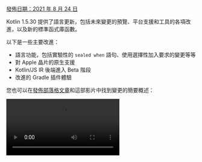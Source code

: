 [//]: # (title: Kotlin 1.5.30 的新功能)

[發佈日期：2021 年 8 月 24 日](releases.md#release-details)

Kotlin 1.5.30 提供了語言更新，包括未來變更的預覽、平台支援和工具的各項改進，以及新的標準函式庫函數。

以下是一些主要改進：
* 語言功能，包括實驗性的 `sealed when` 語句、使用選擇性加入要求的變更等等
* 對 Apple 晶片的原生支援
* Kotlin/JS IR 後端進入 Beta 階段
* 改進的 Gradle 插件體驗

您也可以在[發佈部落格文章](https://blog.jetbrains.com/kotlin/2021/08/kotlin-1-5-30-released/)和這部影片中找到變更的簡要概述：

<video src="https://www.youtube.com/v/rNbb3A9IdOo" title="Kotlin 1.5.30"/>

## 語言功能

Kotlin 1.5.30 呈現了未來語言變更的預覽，並改進了選擇性加入要求機制和型別推斷：
* [針對 `sealed` 類別和布林主體的詳盡 `when` 語句](#exhaustive-when-statements-for-sealed-and-boolean-subjects)
* [暫停函式作為超型別](#suspending-functions-as-supertypes)
* [要求對實驗性 API 的隱式使用進行選擇性加入](#requiring-opt-in-on-implicit-usages-of-experimental-apis)
* [針對不同目標使用選擇性加入要求註解的變更](#changes-to-using-opt-in-requirement-annotations-with-different-targets)
* [遞迴泛型型別的型別推斷改進](#improvements-to-type-inference-for-recursive-generic-types)
* [消除建構器推斷限制](#eliminating-builder-inference-restrictions)

### 針對 `sealed` 類別和布林主體的詳盡 `when` 語句

> 對於 `sealed`（詳盡）`when` 語句的支援是[實驗性](components-stability.md)的。它可能會隨時被移除或變更。
> 需要選擇性加入（詳情請見下文），您應僅用於評估目的。我們非常感謝您在 [YouTrack](https://youtrack.jetbrains.com/issue/KT-12380) 上提供回饋。
>
{style="warning"}

一個「詳盡的」 [`when`](control-flow.md#when-expressions-and-statements) 語句包含其主體所有可能型別或值的分支，或者針對特定型別並包含一個 `else` 分支以涵蓋任何其餘情況。

我們計劃很快禁止非詳盡的 `when` 語句，以使行為與 `when` 表達式保持一致。為了確保平穩遷移，您可以配置編譯器，使其在遇到帶有 `sealed` 類別或布林的非詳盡 `when` 語句時報告警告。此類警告將在 Kotlin 1.6 中預設出現，並將在稍後成為錯誤。

> 列舉 (Enums) 已會收到警告。
>
{style="note"}

```kotlin
sealed class Mode {
    object ON : Mode()
    object OFF : Mode()
}

fun main() {
    val x: Mode = Mode.ON
    when (x) { 
        Mode.ON -> println("ON")
    }
// WARNING: Non exhaustive 'when' statements on sealed classes/interfaces 
// will be prohibited in 1.7, add an 'OFF' or 'else' branch instead

    val y: Boolean = true
    when (y) {  
        true -> println("true")
    }
// WARNING: Non exhaustive 'when' statements on Booleans will be prohibited 
// in 1.7, add a 'false' or 'else' branch instead
}
```

要在 Kotlin 1.5.30 中啟用此功能，請使用語言版本 `1.6`。您也可以透過啟用[漸進模式](whatsnew13.md#progressive-mode)將警告變更為錯誤。

<tabs group="build-script">
<tab title="Kotlin" group-key="kotlin">

```kotlin
kotlin {
    sourceSets.all {
        languageSettings.apply {
            languageVersion = "1.6"
            //progressiveMode = true // false by default
        }
    }
}
```

</tab>
<tab title="Groovy" group-key="groovy">

```groovy
kotlin {
    sourceSets.all {
        languageSettings {
            languageVersion = '1.6'
            //progressiveMode = true // false by default
        }
    }
}
```

</tab>
</tabs>

### 暫停函式作為超型別

> 對於暫停函式作為超型別的支援是[實驗性](components-stability.md)的。它可能會隨時被移除或變更。
> 需要選擇性加入（詳情請見下文），您應僅用於評估目的。我們非常感謝您在 [YouTrack](https://youtrack.jetbrains.com/issue/KT-18707) 上提供回饋。
>
{style="warning"}

Kotlin 1.5.30 提供了在某些限制下將 `suspend` 函式型別用作超型別的預覽功能。

```kotlin
class MyClass: suspend () -> Unit {
    override suspend fun invoke() { TODO() }
}
```

使用 `-language-version 1.6` 編譯器選項來啟用該功能：

<tabs group="build-script">
<tab title="Kotlin" group-key="kotlin">

```kotlin
kotlin {
    sourceSets.all {
        languageSettings.apply {
            languageVersion = "1.6"
        }
    }
}
```

</tab>
<tab title="Groovy" group-key="groovy">

```groovy
kotlin {
    sourceSets.all {
        languageSettings {
            languageVersion = '1.6'
        }
    }
}
```

</tab>
</tabs>

該功能有以下限制：
* 您不能將普通的函式型別和 `suspend` 函式型別混合作為超型別。這是由於 JVM 後端中 `suspend` 函式型別的實作細節所致。它們在其中被表示為帶有標記介面的普通函式型別。由於標記介面，無法區分哪些超介面是 `suspend` 的，哪些是普通的。
* 您不能使用多個 `suspend` 函式超型別。如果存在型別檢查，您也不能使用多個普通的函式超型別。

### 要求對實驗性 API 的隱式使用進行選擇性加入

> 選擇性加入要求機制是[實驗性](components-stability.md)的。
> 它可能會隨時變更。 [了解如何選擇性加入](opt-in-requirements.md)。
> 僅用於評估目的。我們非常感謝您在 [YouTrack](https://youtrack.jetbrains.com/issues/KT) 上提供回饋。
>
{style="warning"}

函式庫的作者可以將實驗性 API 標記為[需要選擇性加入](opt-in-requirements.md#create-opt-in-requirement-annotations)，以告知使用者其實驗性狀態。當使用該 API 時，編譯器會發出警告或錯誤，並要求[明確同意](opt-in-requirements.md#opt-in-to-api)以抑制它。

在 Kotlin 1.5.30 中，編譯器將簽章中包含實驗性型別的任何聲明視為實驗性。也就是說，即使聲明未明確標記為需要選擇性加入，它也要求對實驗性 API 的隱式使用進行選擇性加入。例如，如果函式的回傳型別被標記為實驗性 API 元素，則該函式的使用需要您選擇性加入。

```kotlin
// Library code

@RequiresOptIn(message = "This API is experimental.")
@Retention(AnnotationRetention.BINARY)
@Target(AnnotationTarget.CLASS)
annotation class MyDateTime // Opt-in requirement annotation

@MyDateTime
class DateProvider // A class requiring opt-in

// Client code

// Warning: experimental API usage
fun createDateSource(): DateProvider { /* ... */ }

fun getDate(): Date {
    val dateSource = createDateSource() // Also warning: experimental API usage
    // ... 
}
```

了解更多關於[選擇性加入要求](opt-in-requirements.md)的資訊。

### 針對不同目標使用選擇性加入要求註解的變更

> 選擇性加入要求機制是[實驗性](components-stability.md)的。
> 它可能會隨時變更。 [了解如何選擇性加入](opt-in-requirements.md)。
> 僅用於評估目的。我們非常感謝您在 [YouTrack](https://youtrack.jetbrains.com/issues/KT) 上提供回饋。
>
{style="warning"}

Kotlin 1.5.30 針對在不同[目標](https://kotlinlang.org/api/latest/jvm/stdlib/kotlin.annotation/-target/)上使用和聲明選擇性加入要求註解，引入了新的規則。編譯器現在會針對在編譯時難以處理的使用案例報告錯誤。在 Kotlin 1.5.30 中：
* 禁止在使用點標記局部變數和值參數與選擇性加入要求註解。
* 只有當其基本聲明也被標記時，才允許標記覆寫。
* 禁止標記支援欄位和 getter。您可以改為標記基本屬性。
* 禁止在選擇性加入要求註解聲明點設定 `TYPE` 和 `TYPE_PARAMETER` 註解目標。

了解更多關於[選擇性加入要求](opt-in-requirements.md)的資訊。

### 遞迴泛型型別的型別推斷改進

在 Kotlin 和 Java 中，您可以定義一個遞迴泛型型別，該型別在其型別參數中引用自身。在 Kotlin 1.5.30 中，Kotlin 編譯器可以僅根據相應型別參數的上限來推斷型別引數，如果它是遞迴泛型型別。這使得創建各種遞迴泛型型別的模式成為可能，這些模式在 Java 中常用於建構器 API。

```kotlin
// Kotlin 1.5.20
val containerA = PostgreSQLContainer<Nothing>(DockerImageName.parse("postgres:13-alpine")).apply {
    withDatabaseName("db")
    withUsername("user")
    withPassword("password")
    withInitScript("sql/schema.sql")
}

// Kotlin 1.5.30
val containerB = PostgreSQLContainer(DockerImageName.parse("postgres:13-alpine"))
    .withDatabaseName("db")
    .withUsername("user")
    .withPassword("password")
    .withInitScript("sql/schema.sql")
```

您可以透過傳遞 `-Xself-upper-bound-inference` 或 `-language-version 1.6` 編譯器選項來啟用這些改進。請參閱 [此 YouTrack 議題](https://youtrack.jetbrains.com/issue/KT-40804) 中新支援使用案例的其他範例。

### 消除建構器推斷限制

建構器推斷是一種特殊型別的型別推斷，它允許您根據其 Lambda 引數內其他呼叫的型別資訊來推斷呼叫的型別引數。這在呼叫泛型建構器函式（例如 [`buildList()`](https://kotlinlang.org/api/latest/jvm/stdlib/kotlin.collections/build-list.html) 或 [`sequence()`](https://kotlinlang.org/api/latest/jvm/stdlib/kotlin.sequences/sequence.html)）時非常有用：`buildList { add("string") }`。

在此類 Lambda 引數內部，先前對使用建構器推斷嘗試推斷的型別資訊存在限制。這意味著您只能指定它而不能取得它。例如，您不能在 `buildList()` 的 Lambda 引數內部呼叫 [`get()`](https://kotlinlang.org/api/latest/jvm/stdlib/kotlin.collections/-list/get.html) 而不明確指定型別引數。

Kotlin 1.5.30 透過 `-Xunrestricted-builder-inference` 編譯器選項移除了這些限制。添加此選項以啟用先前禁止在泛型建構器函式的 Lambda 引數內部進行的呼叫：

```kotlin
@kotlin.ExperimentalStdlibApi
val list = buildList {
    add("a")
    add("b")
    set(1, null)
    val x = get(1)
    if (x != null) {
        removeAt(1)
    }
}

@kotlin.ExperimentalStdlibApi
val map = buildMap {
    put("a", 1)
    put("b", 1.1)
    put("c", 2f)
}
```

此外，您也可以使用 `-language-version 1.6` 編譯器選項啟用此功能。

## Kotlin/JVM

透過 Kotlin 1.5.30，Kotlin/JVM 獲得了以下功能：
* [註解類別的實例化](#instantiation-of-annotation-classes)
* [改進的空值性註解支援配置](#improved-nullability-annotation-support-configuration)

有關 JVM 平台上 Kotlin Gradle 插件更新的資訊，請參閱 [Gradle](#gradle) 部分。

### 註解類別的實例化

> 註解類別的實例化是[實驗性](components-stability.md)的。它可能會隨時被移除或變更。
> 需要選擇性加入（詳情請見下文），您應僅用於評估目的。我們非常感謝您在 [YouTrack](https://youtrack.jetbrains.com/issue/KT-45395) 上提供回饋。
>
{style="warning"}

透過 Kotlin 1.5.30，您現在可以在任意程式碼中呼叫[註解類別](annotations.md)的建構函式以取得結果實例。此功能涵蓋了與 Java 慣例相同的用例，該慣例允許實作註解介面。

```kotlin
annotation class InfoMarker(val info: String)

fun processInfo(marker: InfoMarker) = ...

fun main(args: Array<String>) {
    if (args.size != 0)
        processInfo(getAnnotationReflective(args))
    else
        processInfo(InfoMarker("default"))
}
```

使用 `-language-version 1.6` 編譯器選項來啟用此功能。請注意，所有目前的註解類別限制，例如定義非 `val` 參數或與次級建構函式不同的成員的限制，仍然保持不變。

在[此 KEEP](https://github.com/Kotlin/KEEP/blob/master/proposals/annotation-instantiation.md) 中了解更多關於註解類別實例化的資訊。

### 改進的空值性註解支援配置

Kotlin 編譯器可以讀取各種型別的[空值性註解](java-interop.md#nullability-annotations)以從 Java 取得空值性資訊。此資訊允許它在呼叫 Java 程式碼時報告 Kotlin 中的空值性不匹配。

在 Kotlin 1.5.30 中，您可以指定編譯器是否根據來自特定型別的空值性註解的資訊報告空值性不匹配。只需使用編譯器選項 `-Xnullability-annotations=@<package-name>:<report-level>`。在引數中，指定完全合格的空值性註解套件以及以下報告級別之一：
* `ignore` 以忽略空值性不匹配
* `warn` 以報告警告
* `strict` 以報告錯誤。

請參閱[支援的空值性註解的完整列表](java-interop.md#nullability-annotations)及其完全合格的套件名稱。

以下是一個範例，展示如何為新支援的 [RxJava](https://github.com/ReactiveX/RxJava) 3 空值性註解啟用錯誤報告：`-Xnullability-annotations=@io.reactivex.rxjava3.annotations:strict`。請注意，所有此類空值性不匹配預設為警告。

## Kotlin/Native

Kotlin/Native 獲得了各種變更和改進：
* [Apple 晶片支援](#apple-silicon-support)
* [改進的 CocoaPods Gradle 插件的 Kotlin DSL](#improved-kotlin-dsl-for-the-cocoapods-gradle-plugin)
* [與 Swift 5.5 `async/await` 的實驗性互通性](#experimental-interoperability-with-swift-5-5-async-await)
* [改進的 Swift/Objective-C 物件和伴隨物件映射](#improved-swift-objective-c-mapping-for-objects-and-companion-objects)
* [針對 MinGW 目標棄用不含匯入函式庫的 DLL 連結](#deprecation-of-linkage-against-dlls-without-import-libraries-for-mingw-targets)

### Apple 晶片支援

Kotlin 1.5.30 引入了對 [Apple 晶片](https://support.apple.com/en-us/HT211814)的原生支援。

先前，Kotlin/Native 編譯器和工具需要在 Apple 晶片主機上工作時的 [Rosetta 轉譯環境](https://developer.apple.com/documentation/apple-silicon/about-the-rosetta-translation-environment)。在 Kotlin 1.5.30 中，不再需要轉譯環境 – 編譯器和工具可以在 Apple 晶片硬體上執行，無需任何額外操作。

我們還引入了新的目標，使 Kotlin 程式碼在 Apple 晶片上原生執行：
* `macosArm64`
* `iosSimulatorArm64`
* `watchosSimulatorArm64`
* `tvosSimulatorArm64`

它們在基於 Intel 和 Apple 晶片的主機上都可用。所有現有目標在 Apple 晶片主機上也可用。

請注意，在 1.5.30 中，我們僅在 `kotlin-multiplatform` Gradle 插件中為 Apple 晶片目標提供了基本支援。特別是，新的模擬器目標未包含在 `ios`、`tvos` 和 `watchos` 目標捷徑中。
我們將繼續努力改進新目標的使用者體驗。

### 改進的 CocoaPods Gradle 插件的 Kotlin DSL

#### Kotlin/Native 框架的新參數

Kotlin 1.5.30 引入了改進的 CocoaPods Gradle 插件 DSL，用於 Kotlin/Native 框架。除了框架名稱外，您還可以在 Pod 配置中指定其他參數：
* 指定框架的動態或靜態版本
* 明確啟用匯出依賴項
* 啟用 Bitcode 嵌入

要使用新的 DSL，請將您的專案更新到 Kotlin 1.5.30，並在 `build.gradle(.kts)` 檔案的 `cocoapods` 部分中指定參數：

```kotlin
cocoapods {
    frameworkName = "MyFramework" // This property is deprecated 
    // and will be removed in future versions
    // New DSL for framework configuration:
    framework {
        // All Framework properties are supported
        // Framework name configuration. Use this property instead of 
        // deprecated 'frameworkName'
        baseName = "MyFramework"
        // Dynamic framework support
        isStatic = false
        // Dependency export
        export(project(":anotherKMMModule"))
        transitiveExport = false // This is default.
        // Bitcode embedding
        embedBitcode(BITCODE)
    }
}
```

#### 支援 Xcode 配置的自訂名稱

Kotlin CocoaPods Gradle 插件支援 Xcode 建置配置中的自訂名稱。如果您在 Xcode 中為建置配置使用特殊名稱，例如 `Staging`，這也將有所幫助。

要指定自訂名稱，請在 `build.gradle(.kts)` 檔案的 `cocoapods` 部分中使用 `xcodeConfigurationToNativeBuildType` 參數：

```kotlin
cocoapods {
    // Maps custom Xcode configuration to NativeBuildType
    xcodeConfigurationToNativeBuildType["CUSTOM_DEBUG"] = NativeBuildType.DEBUG
    xcodeConfigurationToNativeBuildType["CUSTOM_RELEASE"] = NativeBuildType.RELEASE
}
```

此參數不會出現在 Podspec 檔案中。當 Xcode 執行 Gradle 建置過程時，Kotlin CocoaPods Gradle 插件將選擇必要的原生建置型別。

> 無需聲明 `Debug` 和 `Release` 配置，因為它們預設受支援。
>
{style="note"}

### 與 Swift 5.5 `async/await` 的實驗性互通性

> 與 Swift `async/await` 的並發互通性是[實驗性](components-stability.md)的。它可能會隨時被移除或變更。
> 您應僅用於評估目的。我們非常感謝您在 [YouTrack](https://youtrack.jetbrains.com/issue/KT-47610) 上提供回饋。
>
{style="warning"}

我們在 1.4.0 中添加了[支援從 Objective-C 和 Swift 呼叫 Kotlin 的暫停函式](whatsnew14.md#support-for-kotlin-s-suspending-functions-in-swift-and-objective-c)，現在我們正在改進它，以跟上 Swift 5.5 的新功能 – [帶有 `async` 和 `await` 修飾符的並發](https://github.com/apple/swift-evolution/blob/main/proposals/0296-async-await.md)。

Kotlin/Native 編譯器現在會為具有可空回傳型別的暫停函式，在生成的 Objective-C 標頭中發出 `_Nullable_result` 屬性。這使得從 Swift 呼叫它們作為 `async` 函式時，可以具有適當的空值性。

請注意，此功能是實驗性的，未來可能會受到 Kotlin 和 Swift 變更的影響。目前，我們提供此功能的預覽，它具有某些限制，我們渴望聽到您的想法。在[此 YouTrack 議題](https://youtrack.jetbrains.com/issue/KT-47610) 中了解其目前狀態並留下您的回饋。

### 改進的 Swift/Objective-C 物件和伴隨物件映射

現在，以對於原生 iOS 開發人員更直觀的方式取得物件和伴隨物件。例如，如果您在 Kotlin 中有以下物件：

```kotlin
object MyObject {
    val x = "Some value"
}

class MyClass {
    companion object {
        val x = "Some value"
    }
}
```

要在 Swift 中存取它們，您可以使用 `shared` 和 `companion` 屬性：

```swift
MyObject.shared
MyObject.shared.x
MyClass.companion
MyClass.Companion.shared
```

了解更多關於 [Swift/Objective-C 互通性](native-objc-interop.md)的資訊。

### 針對 MinGW 目標棄用不含匯入函式庫的 DLL 連結

[LLD](https://lld.llvm.org/) 是 LLVM 專案中的連結器，我們計劃開始在 Kotlin/Native 中將其用於 MinGW 目標，因為它比預設的 ld.bfd 具有優勢 – 主要在於其更好的效能。

然而，最新穩定版 LLD 不支援針對 MinGW (Windows) 目標直接連結 DLL。此類連結需要使用[匯入函式庫](https://stackoverflow.com/questions/3573475/how-does-the-import-library-work-details/3573527#3573527)。儘管 Kotlin/Native 1.5.30 不需要它們，但我們正在添加警告以告知您此類用法與未來將成為 MinGW 預設連結器的 LLD 不兼容。

請在[此 YouTrack 議題](https://youtrack.jetbrains.com/issue/KT-47605) 中分享您對過渡到 LLD 連結器的想法和疑慮。

## Kotlin 多平台

1.5.30 為 Kotlin 多平台帶來了以下顯著更新：
* [在共享原生程式碼中使用自訂 `cinterop` 函式庫的能力](#ability-to-use-custom-cinterop-libraries-in-shared-native-code)
* [支援 XCFrameworks](#support-for-xcframeworks)
* [Android 構件的新預設發佈設定](#new-default-publishing-setup-for-android-artifacts)

### 在共享原生程式碼中使用自訂 `cinterop` 函式庫的能力

Kotlin 多平台提供了一個[選項](https://www.jetbrains.com/help/kotlin-multiplatform-dev/multiplatform-share-on-platforms.html#connect-platform-specific-libraries)，可以在共享原始碼集中使用平台相關的 interop 函式庫。在 1.5.30 之前，這僅適用於 Kotlin/Native 發行版隨附的[平台函式庫](native-platform-libs.md)。從 1.5.30 開始，您可以將其與您的自訂 `cinterop` 函式庫一起使用。要啟用此功能，請在您的 `gradle.properties` 中添加 `kotlin.mpp.enableCInteropCommonization=true` 屬性：

```none
kotlin.mpp.enableGranularSourceSetsMetadata=true
kotlin.native.enableDependencyPropagation=false
kotlin.mpp.enableCInteropCommonization=true
```

### 支援 XCFrameworks

所有 Kotlin 多平台專案現在都可以將 XCFrameworks 作為輸出格式。Apple 引入 XCFrameworks 作為通用 (fat) 框架的替代品。藉助 XCFrameworks，您可以：
* 將所有目標平台和架構的邏輯收集到一個單一捆綁包中。
* 無需在將應用程式發佈到 App Store 之前移除所有不必要的架構。

如果您希望將 Kotlin 框架用於 Apple M1 上的裝置和模擬器，XCFrameworks 非常有用。

要使用 XCFrameworks，請更新您的 `build.gradle(.kts)` 腳本：

<tabs group="build-script">
<tab title="Kotlin" group-key="kotlin">

```kotlin
import org.jetbrains.kotlin.gradle.plugin.mpp.apple.XCFramework

plugins {
    kotlin("multiplatform")
}

kotlin {
    val xcf = XCFramework()
  
    ios {
        binaries.framework {
            baseName = "shared"
            xcf.add(this)
        }
    }
    watchos {
        binaries.framework {
            baseName = "shared"
            xcf.add(this)
        }
    }
    tvos {
        binaries.framework {
            baseName = "shared"
            xcf.add(this)
        }
    }
}
```

</tab>
<tab title="Groovy" group-key="groovy">

```groovy
import org.jetbrains.kotlin.gradle.plugin.mpp.apple.XCFrameworkConfig

plugins {
    id 'org.jetbrains.kotlin.multiplatform'
}

kotlin {
    def xcf = new XCFrameworkConfig(project)

    ios {
        binaries.framework {
            baseName = "shared"
            xcf.add(it)
        }
    }
    watchos {
        binaries.framework {
            baseName = "shared"
            xcf.add(it)
        }
    }
    tvos {
        binaries.framework {
            baseName = "shared"
            xcf.add(it)
        }
    }
}
```

</tab>
</tabs>

當您聲明 XCFrameworks 時，將註冊以下新的 Gradle 任務：
* `assembleXCFramework`
* `assembleDebugXCFramework` (額外的偵錯構件，[包含 dSYMs](native-ios-symbolication.md))
* `assembleReleaseXCFramework`

在[此 WWDC 影片](https://developer.apple.com/videos/play/wwdc2019/416/)中了解更多關於 XCFrameworks 的資訊。

### Android 構件的新預設發佈設定

使用 `maven-publish` Gradle 插件，您可以透過在建置腳本中指定 [Android 變體](https://developer.android.com/studio/build/build-variants)名稱來[發佈您的多平台函式庫以用於 Android 目標](https://www.jetbrains.com/help/kotlin-multiplatform-dev/multiplatform-publish-lib-setup.html#publish-an-android-library)。Kotlin Gradle 插件將自動生成發佈內容。

在 1.5.30 之前，生成的發佈[中繼資料](https://docs.gradle.org/current/userguide/publishing_gradle_module_metadata.html)包含每個已發佈 Android 變體的建置型別屬性，使其僅與函式庫消費者使用的相同建置型別兼容。Kotlin 1.5.30 引入了新的預設發佈設定：
* 如果專案發佈的所有 Android 變體都具有相同的建置型別屬性，則已發佈的變體將不具有建置型別屬性，並且將與任何建置型別兼容。
* 如果已發佈的變體具有不同的建置型別屬性，則只有那些具有 `release` 值的變體將在沒有建置型別屬性的情況下發佈。這使得 `release` 變體與消費者端的任何建置型別兼容，而其他非 `release` 變體將僅與相符的消費者建置型別兼容。

要選擇退出並保留所有變體的建置型別屬性，您可以設定此 Gradle 屬性：`kotlin.android.buildTypeAttribute.keep=true`。

## Kotlin/JS

Kotlin/JS 在 1.5.30 中有兩項主要改進：
* [JS IR 編譯器後端進入 Beta 階段](#js-ir-compiler-backend-reaches-beta)
* [使用 Kotlin/JS IR 後端的應用程式提供更好的偵錯體驗](#better-debugging-experience-for-applications-with-the-kotlin-js-ir-backend)

### JS IR 編譯器後端進入 Beta 階段

基於 IR 的[編譯器後端](whatsnew14.md#unified-backends-and-extensibility)（在 1.4.0 中以 [Alpha](components-stability.md) 形式引入，用於 Kotlin/JS）已進入 Beta 階段。

先前，我們發佈了 [JS IR 後端遷移指南](js-ir-migration.md)，以幫助您將專案遷移到新的後端。現在，我們想介紹 [Kotlin/JS 檢查套件](https://plugins.jetbrains.com/plugin/17183-kotlin-js-inspection-pack/) IDE 插件，它直接在 IntelliJ IDEA 中顯示所需的變更。

### 使用 Kotlin/JS IR 後端的應用程式提供更好的偵錯體驗

Kotlin 1.5.30 為 Kotlin/JS IR 後端帶來了 JavaScript 原始碼映射生成。這將在使用 IR 後端時改進 Kotlin/JS 的偵錯體驗，提供完整的偵錯支援，包括中斷點、單步執行以及帶有適當原始碼參考的可讀堆疊追蹤。

了解如何在[瀏覽器或 IntelliJ IDEA Ultimate 中偵錯 Kotlin/JS](js-debugging.md)。

## Gradle

作為我們[改進 Kotlin Gradle 插件使用者體驗](https://youtrack.jetbrains.com/issue/KT-45778)使命的一部分，我們實作了以下功能：
* [支援 Java 工具鏈](#support-for-java-toolchains)，其中包括[針對較舊 Gradle 版本的 `UsesKotlinJavaToolchain` 介面，指定 JDK 主目錄的能力](#ability-to-specify-jdk-home-with-useskotlinjavatoolchain-interface)
* [更輕鬆地明確指定 Kotlin 守護行程的 JVM 參數](#easier-way-to-explicitly-specify-kotlin-daemon-jvm-arguments)

### 支援 Java 工具鏈

Gradle 6.7 引入了「[Java 工具鏈支援](https://docs.gradle.org/current/userguide/toolchains.html)」功能。
使用此功能，您可以：
* 使用與 Gradle 不同的 JDK 和 JRE 執行編譯、測試和可執行檔。
* 使用未發佈的語言版本編譯和測試程式碼。

透過工具鏈支援，Gradle 可以自動偵測本地 JDK 並安裝建置所需的缺失 JDK。現在，Gradle 本身可以在任何 JDK 上執行，並且仍然重複使用[建置快取功能](gradle-compilation-and-caches.md#gradle-build-cache-support)。

Kotlin Gradle 插件支援 Java 工具鏈用於 Kotlin/JVM 編譯任務。
Java 工具鏈：
* 設定適用於 JVM 目標的 [`jdkHome` 選項](gradle-compiler-options.md#attributes-specific-to-jvm)。
  > [直接設定 `jdkHome` 選項的功能已被棄用](https://youtrack.jetbrains.com/issue/KT-46541)。
  >
  {style="warning"}

* 如果使用者未明確設定 `jvmTarget` 選項，則將 [`kotlinOptions.jvmTarget`](gradle-compiler-options.md#attributes-specific-to-jvm) 設定為工具鏈的 JDK 版本。
  如果未配置工具鏈，`jvmTarget` 欄位將使用預設值。了解更多關於[JVM 目標兼容性](gradle-configure-project.md#check-for-jvm-target-compatibility-of-related-compile-tasks)的資訊。

* 影響 [`kapt` 工作行程](kapt.md#run-kapt-tasks-in-parallel)在哪個 JDK 上執行。

使用以下程式碼設定工具鏈。將佔位符 `<MAJOR_JDK_VERSION>` 替換為您要使用的 JDK 版本：

<tabs group="build-script">
<tab title="Kotlin" group-key="kotlin">

```kotlin
kotlin {
    jvmToolchain {
        (this as JavaToolchainSpec).languageVersion.set(JavaLanguageVersion.of(<MAJOR_JDK_VERSION>)) // "8"
    }
}
```

</tab>
<tab title="Groovy" group-key="groovy">

```groovy
kotlin {
    jvmToolchain {
        languageVersion.set(JavaLanguageVersion.of(<MAJOR_JDK_VERSION>)) // "8"
    }
}
```

</tab>
</tabs>

請注意，透過 `kotlin` 擴展設定工具鏈也會更新 Java 編譯任務的工具鏈。

您可以透過 `java` 擴展設定工具鏈，並且 Kotlin 編譯任務將使用它：

```kotlin
java {
    toolchain {
        languageVersion.set(JavaLanguageVersion.of(<MAJOR_JDK_VERSION>)) // "8"
    }
}
```

有關為 `KotlinCompile` 任務設定任何 JDK 版本的資訊，請查閱關於[使用任務 DSL 設定 JDK 版本](gradle-configure-project.md#set-jdk-version-with-the-task-dsl)的文檔。

對於 Gradle 6.1 到 6.6 版本，[使用 `UsesKotlinJavaToolchain` 介面設定 JDK 主目錄](#ability-to-specify-jdk-home-with-useskotlinjavatoolchain-interface)。

### 針對較舊 Gradle 版本的 `UsesKotlinJavaToolchain` 介面，指定 JDK 主目錄的能力

所有支援透過 [`kotlinOptions`](gradle-compiler-options.md) 設定 JDK 的 Kotlin 任務現在都實作了 `UsesKotlinJavaToolchain` 介面。要設定 JDK 主目錄，請填寫您的 JDK 路徑並替換 `<JDK_VERSION>` 佔位符：

<tabs group="build-script">
<tab title="Kotlin" group-key="kotlin">

```kotlin
project.tasks
    .withType<UsesKotlinJavaToolchain>()
    .configureEach {
        it.kotlinJavaToolchain.jdk.use(
            "/path/to/local/jdk",
            JavaVersion.<LOCAL_JDK_VERSION>
        )
    }
```

</tab>
<tab title="Groovy" group-key="groovy">

```groovy
project.tasks
    .withType(UsesKotlinJavaToolchain.class)
    .configureEach {
        it.kotlinJavaToolchain.jdk.use(
            '/path/to/local/jdk',
            JavaVersion.<LOCAL_JDK_VERSION>
        )
    }
```

</tab>
</tabs>

對於 Gradle 6.1 到 6.6 版本，請使用 `UsesKotlinJavaToolchain` 介面。從 Gradle 6.7 開始，請改用 [Java 工具鏈](#support-for-java-toolchains)。

使用此功能時，請注意 [kapt 任務工作行程](kapt.md#run-kapt-tasks-in-parallel)將僅使用[程序隔離模式](https://docs.gradle.org/current/userguide/worker_api.html#changing_the_isolation_mode)，並且 `kapt.workers.isolation` 屬性將被忽略。

### 更輕鬆地明確指定 Kotlin 守護行程的 JVM 參數

在 Kotlin 1.5.30 中，Kotlin 守護行程的 JVM 參數有了新的邏輯。以下列表中的每個選項都會覆寫其之前的選項：

* 如果未指定任何內容，Kotlin 守護行程將繼承 Gradle 守護行程的參數（與以前相同）。例如，在 `gradle.properties` 檔案中：

    ```none
    org.gradle.jvmargs=-Xmx1500m -Xms=500m
    ```

* 如果 Gradle 守護行程的 JVM 參數具有 `kotlin.daemon.jvm.options` 系統屬性，則像以前一樣使用它：

    ```none
    org.gradle.jvmargs=-Dkotlin.daemon.jvm.options=-Xmx1500m -Xms=500m
    ```

* 您可以在 `gradle.properties` 檔案中添加 `kotlin.daemon.jvmargs` 屬性：

    ```none
    kotlin.daemon.jvmargs=-Xmx1500m -Xms=500m
    ```

* 您可以在 `kotlin` 擴展中指定參數：

  <tabs group="build-script">
    <tab title="Kotlin" group-key="kotlin">

    ```kotlin
    kotlin {
        kotlinDaemonJvmArgs = listOf("-Xmx486m", "-Xms256m", "-XX:+UseParallelGC")
    }
    ```

    </tab>
    <tab title="Groovy" group-key="groovy">

    ```groovy
    kotlin {
        kotlinDaemonJvmArgs = ["-Xmx486m", "-Xms256m", "-XX:+UseParallelGC"]
    }
    ```

    </tab>
    </tabs>

* 您可以為特定任務指定參數：

    <tabs group="build-script">
    <tab title="Kotlin" group-key="kotlin">

    ```kotlin
    tasks
        .matching { it.name == "compileKotlin" && it is CompileUsingKotlinDaemon }
        .configureEach {
            (this as CompileUsingKotlinDaemon).kotlinDaemonJvmArguments.set(listOf("-Xmx486m", "-Xms256m", "-XX:+UseParallelGC"))
        }
    ```

    </tab>
    <tab title="Groovy" group-key="groovy">
  
    ```groovy
    tasks
        .matching {
            it.name == "compileKotlin" && it instanceof CompileUsingKotlinDaemon
        }
        .configureEach {
            kotlinDaemonJvmArguments.set(["-Xmx1g", "-Xms512m"])
        }
    ```

    </tab>
    </tabs>

    > 在此情況下，新 Kotlin 守護行程實例可能會在任務執行時啟動。請參閱 [Kotlin 守護行程與 JVM 參數的互動](gradle-compilation-and-caches.md#setting-kotlin-daemon-s-jvm-arguments) 了解更多資訊。
    >
    {style="note"}

有關 Kotlin 守護行程的更多資訊，請參閱 [Kotlin 守護行程以及如何與 Gradle 一起使用](gradle-compilation-and-caches.md#the-kotlin-daemon-and-how-to-use-it-with-gradle)。

## 標準函式庫

Kotlin 1.5.30 正在改進標準函式庫的 `Duration` 和 `Regex` API：
* [變更 `Duration.toString()` 輸出](#changing-duration-tostring-output)
* [從字串解析 `Duration`](#parsing-duration-from-string)
* [在特定位置使用 `Regex` 進行匹配](#matching-with-regex-at-a-particular-position)
* [將 `Regex` 分割成序列](#splitting-regex-to-a-sequence)

### 變更 `Duration.toString()` 輸出

> `Duration` API 是[實驗性](components-stability.md)的。它可能會隨時被移除或變更。
> 僅用於評估目的。我們非常感謝您在 [YouTrack](https://youtrack.jetbrains.com/issues/KT) 上提供回饋。
>
{style="warning"}

在 Kotlin 1.5.30 之前，[`Duration.toString()`](https://kotlinlang.org/api/latest/jvm/stdlib/kotlin.time/-duration/to-string.html) 函式會回傳其引數的字串表示形式，以產生最緊湊和可讀數值的單位表示。
從現在開始，它將回傳表示為數值組件組合的字串值，每個組件都有自己的單位。
每個組件是一個數字，後跟單位的縮寫名稱：`d`、`h`、`m`、`s`。例如：

|**函式呼叫範例**|**先前輸出**|**目前輸出**|
| --- | --- | --- |
Duration.days(45).toString()|`45.0d`|`45d`|
Duration.days(1.5).toString()|`36.0h`|`1d 12h`|
Duration.minutes(1230).toString()|`20.5h`|`20h 30m`|
Duration.minutes(2415).toString()|`40.3h`|`1d 16h 15m`|
Duration.minutes(920).toString()|`920m`|`15h 20m`|
Duration.seconds(1.546).toString()|`1.55s`|`1.546s`|
Duration.milliseconds(25.12).toString()|`25.1ms`|`25.12ms`|

負持續時間的表示方式也已變更。負持續時間以減號 (`-`) 為前綴，如果它由多個組件組成，則用圓括號包圍：`-12m` 和 `-(1h 30m)`。

請注意，小於一秒的短持續時間表示為單個數字，帶有其中一個亞秒單位。例如，`ms`（毫秒）、`us`（微秒）或 `ns`（奈秒）：`140.884ms`、`500us`、`24ns`。不再使用科學記號表示它們。

如果您想以單一單位表示持續時間，請使用重載的 `Duration.toString(unit, decimals)` 函式。

> 在某些情況下，包括序列化和交換，我們建議使用 [`Duration.toIsoString()`](https://kotlinlang.org/api/latest/jvm/stdlib/kotlin.time/-duration/to-iso-string.html)。`Duration.toIsoString()` 使用更嚴格的 [ISO-8601](https://www.iso.org/iso-8601-date-and-time-format.html) 格式，而非 `Duration.toString()`。
>
{style="note"}

### 從字串解析 `Duration`

> `Duration` API 是[實驗性](components-stability.md)的。它可能會隨時被移除或變更。
> 僅用於評估目的。我們非常感謝您在[此議題](https://github.com/Kotlin/KEEP/issues/190)上提供回饋。
>
{style="warning"}

在 Kotlin 1.5.30 中，`Duration` API 中有新的函式：
* [`parse()`](https://kotlinlang.org/api/latest/jvm/stdlib/kotlin.time/-duration/parse.html)，支援解析以下輸出的內容：
    * [`toString()`](https://kotlinlang.org/api/latest/jvm/stdlib/kotlin.time/-duration/to-string.html)。
    * [`toString(unit, decimals)`](https://kotlinlang.org/api/latest/jvm/stdlib/kotlin.time/-duration/to-string.html)。
    * [`toIsoString()`](https://kotlinlang.org/api/latest/jvm/stdlib/kotlin.time/-duration/to-iso-string.html)。
* [`parseIsoString()`](https://kotlinlang.org/api/latest/jvm/stdlib/kotlin.time/-duration/parse-iso-string.html)，它只從 `toIsoString()` 產生的格式中解析。
* [`parseOrNull()`](https://kotlinlang.org/api/latest/jvm/stdlib/kotlin.time/-duration/parse-or-null.html) 和 [`parseIsoStringOrNull()`](https://kotlinlang.org/api/latest/jvm/stdlib/kotlin.time/-duration/parse-iso-string-or-null.html)，它們的行為與上述函式類似，但在無效持續時間格式時回傳 `null` 而不是拋出 `IllegalArgumentException`。

以下是 `parse()` 和 `parseOrNull()` 用法的一些範例：

```kotlin
import kotlin.time.Duration
import kotlin.time.ExperimentalTime

@ExperimentalTime
fun main() {
//sampleStart
    val isoFormatString = "PT1H30M"
    val defaultFormatString = "1h 30m"
    val singleUnitFormatString = "1.5h"
    val invalidFormatString = "1 hour 30 minutes"
    println(Duration.parse(isoFormatString)) // "1h 30m"
    println(Duration.parse(defaultFormatString)) // "1h 30m"
    println(Duration.parse(singleUnitFormatString)) // "1h 30m"
    //println(Duration.parse(invalidFormatString)) // throws exception
    println(Duration.parseOrNull(invalidFormatString)) // "null"
//sampleEnd
}
```
{kotlin-runnable="true" kotlin-min-compiler-version="1.5" validate="false"}

以下是 `parseIsoString()` 和 `parseIsoStringOrNull()` 用法的一些範例：

```kotlin
import kotlin.time.Duration
import kotlin.time.ExperimentalTime

@ExperimentalTime
fun main() {
//sampleStart
    val isoFormatString = "PT1H30M"
    val defaultFormatString = "1h 30m"
    println(Duration.parseIsoString(isoFormatString)) // "1h 30m"
    //println(Duration.parseIsoString(defaultFormatString)) // throws exception
    println(Duration.parseIsoStringOrNull(defaultFormatString)) // "null"
//sampleEnd
}
```
{kotlin-runnable="true" kotlin-min-compiler-version="1.5" validate="false"}

### 在特定位置使用 `Regex` 進行匹配

> `Regex.matchAt()` 和 `Regex.matchesAt()` 函式是[實驗性](components-stability.md)的。它們可能會隨時被移除或變更。
> 僅用於評估目的。我們非常感謝您在 [YouTrack](https://youtrack.jetbrains.com/issue/KT-34021) 上提供回饋。
>
{style="warning"}

新的 `Regex.matchAt()` 和 `Regex.matchesAt()` 函式提供了一種方法來檢查正規表達式是否在 `String` 或 `CharSequence` 中的特定位置具有精確匹配。

`matchesAt()` 回傳一個布林結果：

```kotlin
fun main(){
//sampleStart
    val releaseText = "Kotlin 1.5.30 is released!"
    // regular expression: one digit, dot, one digit, dot, one or more digits
    val versionRegex = "\\d[.]\\d[.]\\d+".toRegex()
    println(versionRegex.matchesAt(releaseText, 0)) // "false"
    println(versionRegex.matchesAt(releaseText, 7)) // "true"
//sampleEnd
}
```
{kotlin-runnable="true" kotlin-min-compiler-version="1.5" validate="false"}

`matchAt()` 回傳匹配（如果找到）或 `null`（如果未找到）：

```kotlin
fun main(){
//sampleStart
    val releaseText = "Kotlin 1.5.30 is released!"
    val versionRegex = "\\d[.]\\d[.]\\d+".toRegex()
    println(versionRegex.matchAt(releaseText, 0)) // "null"
    println(versionRegex.matchAt(releaseText, 7)?.value) // "1.5.30"
//sampleEnd
}
```
{kotlin-runnable="true" kotlin-min-compiler-version="1.5" validate="false"}

### 將 `Regex` 分割成序列

> `Regex.splitToSequence()` 和 `CharSequence.splitToSequence(Regex)` 函式是[實驗性](components-stability.md)的。它們可能會隨時被移除或變更。
> 僅用於評估目的。我們非常感謝您在 [YouTrack](https://youtrack.jetbrains.com/issue/KT-23351) 上提供回饋。
>
{style="warning"}

新的 `Regex.splitToSequence()` 函式是 [`split()`](https://kotlinlang.org/api/latest/jvm/stdlib/kotlin.text/-regex/split.html) 的延遲對應物。它圍繞給定正規表達式的匹配來分割字串，但它將結果作為一個[序列](sequences.md)回傳，以便對此結果的所有操作都是延遲執行的。

```kotlin
fun main(){
//sampleStart
    val colorsText = "green, red , brown&blue, orange, pink&green"
    val regex = "[,\\s]+".toRegex()
    val mixedColor = regex.splitToSequence(colorsText)
        .onEach { println(it) }
        .firstOrNull { it.contains('&') }
    println(mixedColor) // "brown&blue"
//sampleEnd
}
```
{kotlin-runnable="true" kotlin-min-compiler-version="1.5" validate="false"}

一個類似的函式也已添加到 `CharSequence` 中：

```kotlin
    val mixedColor = colorsText.splitToSequence(regex)
```
{kotlin-runnable="false"}

## Serialization 1.3.0-RC

`kotlinx.serialization` [1.3.0-RC](https://github.com/Kotlin/kotlinx.serialization/releases/tag/v1.3.0-RC) 帶來了
新的 JSON 序列化功能：
* Java IO 串流序列化
* 對預設值進行屬性層級控制
* 從序列化中排除空值的選項
* 多型序列化中的自訂類別鑑別器

在[變更日誌](https://github.com/Kotlin/kotlinx.serialization/releases/tag/v1.3.0-RC)中了解更多資訊。
<!-- and the [kotlinx.serialization 1.3.0 release blog post](TODO). -->